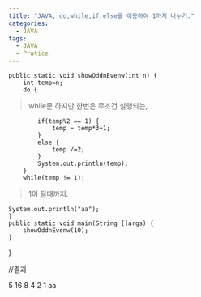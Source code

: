 ```yaml
---
title: "JAVA, do,while,if,else를 이용하여 1까지 나누기."
categories:
  - JAVA
tags:
  - JAVA
  - Pratice
---
```


	public static void showOddnEvenw(int n) {
		int temp=n;
		do {	
> while문  하지만 한번은 무조건 실행되는,

			if(temp%2 == 1) {
				temp = temp*3+1;
			}
			else {
				temp /=2;
			}
			System.out.println(temp);
		}
		while(temp != 1);	
>1이 될때까지.

	System.out.println("aa");
	}
	public static void main(String []args) {
		showOddnEvenw(10);
	}
}

//결과

5
16
8
4
2
1
aa
